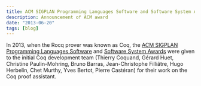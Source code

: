 ```yaml
---
title: ACM SIGPLAN Programming Languages Software and Software System Awards
description: Announcement of ACM award
date: "2013-06-20"
tags: [blog]
---
```


In 2013, when the Rocq prover was known as Coq, the [ACM SIGPLAN Programming Languages Software](https://www.sigplan.org/Awards/Software/) and [Software System Awards](https://awards.acm.org/software-system/award-recipients?year=2013&award=149) were given to the initial Coq development team (Thierry Coquand, Gérard Huet, Christine Paulin-Mohring, Bruno Barras, Jean-Christophe Filliâtre, Hugo Herbelin, Chet Murthy, Yves Bertot, Pierre Castéran) for their work on the Coq proof assistant.